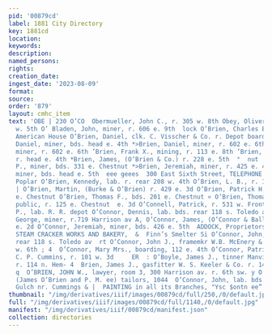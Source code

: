 ```yaml
---
pid: '00879cd'
label: 1881 City Directory
key: 1881cd
location: 
keywords: 
description: 
named_persons: 
rights: 
creation_date: 
ingest_date: '2023-08-09'
format: 
source: 
order: '879'
layout: cmhc_item
text: 'OBE | 230 O’CO  Obermueller, John C., r. 305 w. 8th Obey, Oliver C., r. 205
  w. 5th O’ Bladen, John, miner, r. 606 e. 9th  lock O’Brien, Charles E., miner, bds.
  American House O’Brien, Daniel, clk. C. Visscher & Co. r. Depot boarding house O’Brien,
  Daniel, miner, bds. head e. 4th *>Brien, Daniel, miner, r. 602 e. 6th *Brien, Dennis,
  miner, r. 602 e. 6th ’Brien, Frank X., mining, r. 113 e. 8th ’Brien, James, miner,
  r. head e. 4th *Brien, James, (O’Brien & Co.) r. 228 e. 5th  °  nut  *Brien, James
  P., miner, bds. 331 e. Chestnut *>Brien, Jeremiah, miner, r. 425 e. 4th Brien, John,
  miner, bds. head e. 5th  eee geees  300 East Sixth Street, TELEPHONE CONNECTION.  cor.
  Poplar O’Brien, Kennedy, lab. r. rear 208 w. 4th O’Brien, L. B., r. 125 e. Chestnut
  | O’Brien, Martin, (Burke & O’Brien) r. 429 e. 3d O’Brien, Patrick H., bds. 201
  e. Chestnut O’Brien, Thomas F., bds. 201 e. Chestnut « O’Brien, Thomas M. , notary
  public, r. 125 e. Chestnut  e. 3d O’Connell, Patrick, r. 531 w. Front O’Connell,
  P., lab. R. R. depot O’Connor, Dennis, lab. bds. rear 118 s. Toledo av O’Connor,
  George, miner, r.719 Harrison av A, O’Connor, James, (O’Connor & Ballou) r. 113
  e. 2d O’Connor, Jeremiah, miner, bds. 426 e. 5th  ADDOCK, Proprietors LEADVILLE
  STEAM CRACKER WORKS AND BAKERY,  &  Finn’s Smelter Si O’Connor, John, miner, r.
  rear 118 s. Toledo av  rt O’Connor, John J., framemkr W.B. McEnery & Co. r. 306
  w. 6th ; 4  O’Connor, Mary Mrs., boarding, 112 e. 4th O’Connor, Patrick, J., shoemkr
  C. P. Cummins, r. 101 w. 3d     ER  : O’Boyle, James J., tinner Manville & McCarthy,
  r. 114 n. Hem- 4  Brien, James J., gasfitter W. S. Keeler & Co. r. 145 e. Chest-
  q  O’BRIEN, JOHN W., lawyer, room 3, 300 Harrison av. r. 6th sw. y O’Brien & Co.,
  (James O’Brien and P. M. ee) tailors, 1044  O’Connor, John, lab. bds. Big Evans
  Gulch nr. Cummings & |  PAINTING in all its Branches, "Ysc $ontn ee” |       aa '
thumbnail: "/img/derivatives/iiif/images/00879cd/full/250,/0/default.jpg"
full: "/img/derivatives/iiif/images/00879cd/full/1140,/0/default.jpg"
manifest: "/img/derivatives/iiif/00879cd/manifest.json"
collection: directories
---
```

